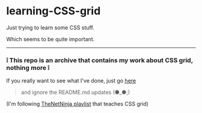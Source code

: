 # learning-CSS-grid

Just trying to learn some CSS stuff.

Which seems to be quite important.

---

### ❕ This repo is an archive that contains my work about CSS grid, nothing more ❕

If you really want to see what I've done, just go [here](https://github.com/Santeenee/learning-CSS-grid/commits)

> and ignore the README.md updates (●_●;)

\(I'm following [TheNetNinja playlist](https://www.youtube.com/playlist?list=PL4cUxeGkcC9itC4TxYMzFCfveyutyPOCY) that teaches CSS grid\)
